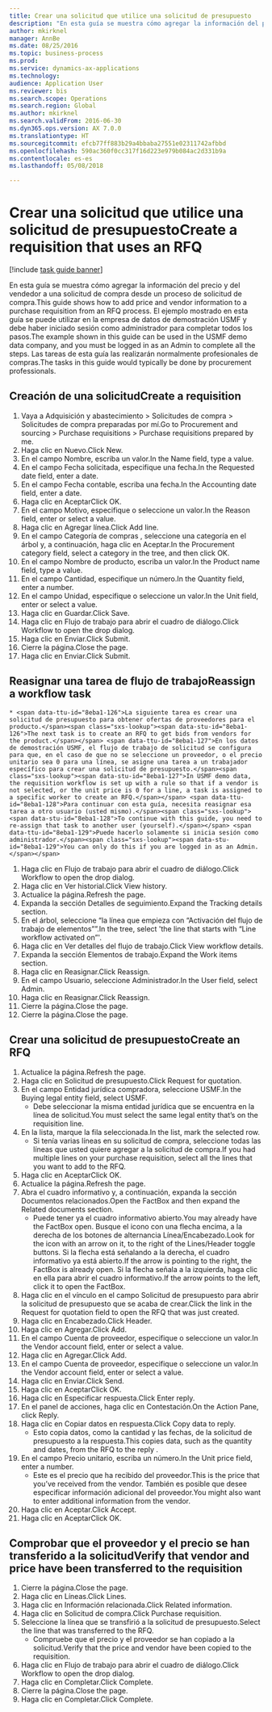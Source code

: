 ```yaml
--- 
title: Crear una solicitud que utilice una solicitud de presupuesto
description: "En esta guía se muestra cómo agregar la información del precio y del vendedor a una solicitud de compra desde un proceso de solicitud de compra."
author: mkirknel
manager: AnnBe
ms.date: 08/25/2016
ms.topic: business-process
ms.prod: 
ms.service: dynamics-ax-applications
ms.technology: 
audience: Application User
ms.reviewer: bis
ms.search.scope: Operations
ms.search.region: Global
ms.author: mkirknel
ms.search.validFrom: 2016-06-30
ms.dyn365.ops.version: AX 7.0.0
ms.translationtype: HT
ms.sourcegitcommit: efcb77ff883b29a4bbaba27551e02311742afbbd
ms.openlocfilehash: 590ac360f0cc317f16d223e979b084ac2d331b9a
ms.contentlocale: es-es
ms.lasthandoff: 05/08/2018

---
```

# <a name="create-a-requisition-that-uses-an-rfq"></a><span data-ttu-id="8eba1-103">Crear una solicitud que utilice una solicitud de presupuesto</span><span class="sxs-lookup"><span data-stu-id="8eba1-103">Create a requisition that uses an RFQ</span></span>

[!include [task guide banner](../../includes/task-guide-banner.md)]

<span data-ttu-id="8eba1-104">En esta guía se muestra cómo agregar la información del precio y del vendedor a una solicitud de compra desde un proceso de solicitud de compra.</span><span class="sxs-lookup"><span data-stu-id="8eba1-104">This guide shows how to add price and vendor information to a purchase requisition from an RFQ process.</span></span> <span data-ttu-id="8eba1-105">El ejemplo mostrado en esta guía se puede utilizar en la empresa de datos de demostración USMF y debe haber iniciado sesión como administrador para completar todos los pasos.</span><span class="sxs-lookup"><span data-stu-id="8eba1-105">The example shown in this guide can be used in the USMF demo data company, and you must be logged in as an Admin to complete all the steps.</span></span> <span data-ttu-id="8eba1-106">Las tareas de esta guía las realizarán normalmente profesionales de compras.</span><span class="sxs-lookup"><span data-stu-id="8eba1-106">The tasks in this guide would typically be done by procurement professionals.</span></span>


## <a name="create-a-requisition"></a><span data-ttu-id="8eba1-107">Creación de una solicitud</span><span class="sxs-lookup"><span data-stu-id="8eba1-107">Create a requisition</span></span>
1. <span data-ttu-id="8eba1-108">Vaya a Adquisición y abastecimiento > Solicitudes de compra > Solicitudes de compra preparadas por mí.</span><span class="sxs-lookup"><span data-stu-id="8eba1-108">Go to Procurement and sourcing > Purchase requisitions > Purchase requisitions prepared by me.</span></span>
2. <span data-ttu-id="8eba1-109">Haga clic en Nuevo.</span><span class="sxs-lookup"><span data-stu-id="8eba1-109">Click New.</span></span>
3. <span data-ttu-id="8eba1-110">En el campo Nombre, escriba un valor.</span><span class="sxs-lookup"><span data-stu-id="8eba1-110">In the Name field, type a value.</span></span>
4. <span data-ttu-id="8eba1-111">En el campo Fecha solicitada, especifique una fecha.</span><span class="sxs-lookup"><span data-stu-id="8eba1-111">In the Requested date field, enter a date.</span></span>
5. <span data-ttu-id="8eba1-112">En el campo Fecha contable, escriba una fecha.</span><span class="sxs-lookup"><span data-stu-id="8eba1-112">In the Accounting date field, enter a date.</span></span>
6. <span data-ttu-id="8eba1-113">Haga clic en Aceptar</span><span class="sxs-lookup"><span data-stu-id="8eba1-113">Click OK.</span></span>
7. <span data-ttu-id="8eba1-114">En el campo Motivo, especifique o seleccione un valor.</span><span class="sxs-lookup"><span data-stu-id="8eba1-114">In the Reason field, enter or select a value.</span></span>
8. <span data-ttu-id="8eba1-115">Haga clic en Agregar línea.</span><span class="sxs-lookup"><span data-stu-id="8eba1-115">Click Add line.</span></span>
9. <span data-ttu-id="8eba1-116">En el campo Categoría de compras , seleccione una categoría en el árbol y, a continuación, haga clic en Aceptar.</span><span class="sxs-lookup"><span data-stu-id="8eba1-116">In the Procurement category field, select a category in the tree, and then click OK.</span></span>
10. <span data-ttu-id="8eba1-117">En el campo Nombre de producto, escriba un valor.</span><span class="sxs-lookup"><span data-stu-id="8eba1-117">In the Product name field, type a value.</span></span>
11. <span data-ttu-id="8eba1-118">En el campo Cantidad, especifique un número.</span><span class="sxs-lookup"><span data-stu-id="8eba1-118">In the Quantity field, enter a number.</span></span>
12. <span data-ttu-id="8eba1-119">En el campo Unidad, especifique o seleccione un valor.</span><span class="sxs-lookup"><span data-stu-id="8eba1-119">In the Unit field, enter or select a value.</span></span>
13. <span data-ttu-id="8eba1-120">Haga clic en Guardar.</span><span class="sxs-lookup"><span data-stu-id="8eba1-120">Click Save.</span></span>
14. <span data-ttu-id="8eba1-121">Haga clic en Flujo de trabajo para abrir el cuadro de diálogo.</span><span class="sxs-lookup"><span data-stu-id="8eba1-121">Click Workflow to open the drop dialog.</span></span>
15. <span data-ttu-id="8eba1-122">Haga clic en Enviar.</span><span class="sxs-lookup"><span data-stu-id="8eba1-122">Click Submit.</span></span>
16. <span data-ttu-id="8eba1-123">Cierre la página.</span><span class="sxs-lookup"><span data-stu-id="8eba1-123">Close the page.</span></span>
17. <span data-ttu-id="8eba1-124">Haga clic en Enviar.</span><span class="sxs-lookup"><span data-stu-id="8eba1-124">Click Submit.</span></span>

## <a name="reassign-a-workflow-task"></a><span data-ttu-id="8eba1-125">Reasignar una tarea de flujo de trabajo</span><span class="sxs-lookup"><span data-stu-id="8eba1-125">Reassign a workflow task</span></span>
    * <span data-ttu-id="8eba1-126">La siguiente tarea es crear una solicitud de presupuesto para obtener ofertas de proveedores para el producto.</span><span class="sxs-lookup"><span data-stu-id="8eba1-126">The next task is to create an RFQ to get bids from vendors for the product.</span></span> <span data-ttu-id="8eba1-127">En los datos de demostración USMF, el flujo de trabajo de solicitud se configura para que, en el caso de que no se seleccione un proveedor, o el precio unitario sea 0 para una línea, se asigne una tarea a un trabajador específico para crear una solicitud de presupuesto.</span><span class="sxs-lookup"><span data-stu-id="8eba1-127">In USMF demo data, the requisition workflow is set up with a rule so that if a vendor is not selected, or the unit price is 0 for a line, a task is assigned to a specific worker to create an RFQ.</span></span> <span data-ttu-id="8eba1-128">Para continuar con esta guía, necesita reasignar esa tarea a otro usuario (usted mismo).</span><span class="sxs-lookup"><span data-stu-id="8eba1-128">To continue with this guide, you need to re-assign that task to another user (yourself).</span></span> <span data-ttu-id="8eba1-129">Puede hacerlo solamente si inicia sesión como administrador.</span><span class="sxs-lookup"><span data-stu-id="8eba1-129">You can only do this if you are logged in as an Admin.</span></span>  
1. <span data-ttu-id="8eba1-130">Haga clic en Flujo de trabajo para abrir el cuadro de diálogo.</span><span class="sxs-lookup"><span data-stu-id="8eba1-130">Click Workflow to open the drop dialog.</span></span>
2. <span data-ttu-id="8eba1-131">Haga clic en Ver historial.</span><span class="sxs-lookup"><span data-stu-id="8eba1-131">Click View history.</span></span>
3. <span data-ttu-id="8eba1-132">Actualice la página.</span><span class="sxs-lookup"><span data-stu-id="8eba1-132">Refresh the page.</span></span>
4. <span data-ttu-id="8eba1-133">Expanda la sección Detalles de seguimiento.</span><span class="sxs-lookup"><span data-stu-id="8eba1-133">Expand the Tracking details section.</span></span>
5. <span data-ttu-id="8eba1-134">En el árbol, seleccione “la línea que empieza con “Activación del flujo de trabajo de elementos””.</span><span class="sxs-lookup"><span data-stu-id="8eba1-134">In the tree, select 'the line that starts with “Line workflow activated on”'.</span></span>
6. <span data-ttu-id="8eba1-135">Haga clic en Ver detalles del flujo de trabajo.</span><span class="sxs-lookup"><span data-stu-id="8eba1-135">Click View workflow details.</span></span>
7. <span data-ttu-id="8eba1-136">Expanda la sección Elementos de trabajo.</span><span class="sxs-lookup"><span data-stu-id="8eba1-136">Expand the Work items section.</span></span>
8. <span data-ttu-id="8eba1-137">Haga clic en Reasignar.</span><span class="sxs-lookup"><span data-stu-id="8eba1-137">Click Reassign.</span></span>
9. <span data-ttu-id="8eba1-138">En el campo Usuario, seleccione Administrador.</span><span class="sxs-lookup"><span data-stu-id="8eba1-138">In the User field, select Admin.</span></span>
10. <span data-ttu-id="8eba1-139">Haga clic en Reasignar.</span><span class="sxs-lookup"><span data-stu-id="8eba1-139">Click Reassign.</span></span>
11. <span data-ttu-id="8eba1-140">Cierre la página.</span><span class="sxs-lookup"><span data-stu-id="8eba1-140">Close the page.</span></span>
12. <span data-ttu-id="8eba1-141">Cierre la página.</span><span class="sxs-lookup"><span data-stu-id="8eba1-141">Close the page.</span></span>

## <a name="create-an-rfq"></a><span data-ttu-id="8eba1-142">Crear una solicitud de presupuesto</span><span class="sxs-lookup"><span data-stu-id="8eba1-142">Create an RFQ</span></span>
1. <span data-ttu-id="8eba1-143">Actualice la página.</span><span class="sxs-lookup"><span data-stu-id="8eba1-143">Refresh the page.</span></span>
2. <span data-ttu-id="8eba1-144">Haga clic en Solicitud de presupuesto.</span><span class="sxs-lookup"><span data-stu-id="8eba1-144">Click Request for quotation.</span></span>
3. <span data-ttu-id="8eba1-145">En el campo Entidad jurídica compradora, seleccione USMF.</span><span class="sxs-lookup"><span data-stu-id="8eba1-145">In the Buying legal entity field, select USMF.</span></span>
    * <span data-ttu-id="8eba1-146">Debe seleccionar la misma entidad jurídica que se encuentra en la línea de solicitud.</span><span class="sxs-lookup"><span data-stu-id="8eba1-146">You must select the same legal entity that’s on the requisition line.</span></span>  
4. <span data-ttu-id="8eba1-147">En la lista, marque la fila seleccionada.</span><span class="sxs-lookup"><span data-stu-id="8eba1-147">In the list, mark the selected row.</span></span>
    * <span data-ttu-id="8eba1-148">Si tenía varias líneas en su solicitud de compra, seleccione todas las líneas que usted quiere agregar a la solicitud de compra.</span><span class="sxs-lookup"><span data-stu-id="8eba1-148">If you had multiple lines on your purchase requisition, select all the lines that you want to add to the RFQ.</span></span>  
5. <span data-ttu-id="8eba1-149">Haga clic en Aceptar</span><span class="sxs-lookup"><span data-stu-id="8eba1-149">Click OK.</span></span>
6. <span data-ttu-id="8eba1-150">Actualice la página.</span><span class="sxs-lookup"><span data-stu-id="8eba1-150">Refresh the page.</span></span>
7. <span data-ttu-id="8eba1-151">Abra el cuadro informativo y, a continuación, expanda la sección Documentos relacionados.</span><span class="sxs-lookup"><span data-stu-id="8eba1-151">Open the FactBox and then expand the Related documents section.</span></span>
    * <span data-ttu-id="8eba1-152">Puede tener ya el cuadro informativo abierto.</span><span class="sxs-lookup"><span data-stu-id="8eba1-152">You may already have the FactBox open.</span></span> <span data-ttu-id="8eba1-153">Busque el icono con una flecha encima, a la derecha de los botones de alternancia Línea/Encabezado.</span><span class="sxs-lookup"><span data-stu-id="8eba1-153">Look for the icon with an arrow on it, to the right of the Lines/Header toggle buttons.</span></span> <span data-ttu-id="8eba1-154">Si la flecha está señalando a la derecha, el cuadro informativo ya está abierto.</span><span class="sxs-lookup"><span data-stu-id="8eba1-154">If the arrow is pointing to the right, the FactBox is already open.</span></span> <span data-ttu-id="8eba1-155">Si la flecha señala a la izquierda, haga clic en ella para abrir el cuadro informativo.</span><span class="sxs-lookup"><span data-stu-id="8eba1-155">If the arrow points to the left, click it to open the FactBox.</span></span>  
8. <span data-ttu-id="8eba1-156">Haga clic en el vínculo en el campo Solicitud de presupuesto para abrir la solicitud de presupuesto que se acaba de crear.</span><span class="sxs-lookup"><span data-stu-id="8eba1-156">Click the link in the Request for quotation field to open the RFQ that was just created.</span></span>
9. <span data-ttu-id="8eba1-157">Haga clic en Encabezado.</span><span class="sxs-lookup"><span data-stu-id="8eba1-157">Click Header.</span></span>
10. <span data-ttu-id="8eba1-158">Haga clic en Agregar.</span><span class="sxs-lookup"><span data-stu-id="8eba1-158">Click Add.</span></span>
11. <span data-ttu-id="8eba1-159">En el campo Cuenta de proveedor, especifique o seleccione un valor.</span><span class="sxs-lookup"><span data-stu-id="8eba1-159">In the Vendor account field, enter or select a value.</span></span>
12. <span data-ttu-id="8eba1-160">Haga clic en Agregar.</span><span class="sxs-lookup"><span data-stu-id="8eba1-160">Click Add.</span></span>
13. <span data-ttu-id="8eba1-161">En el campo Cuenta de proveedor, especifique o seleccione un valor.</span><span class="sxs-lookup"><span data-stu-id="8eba1-161">In the Vendor account field, enter or select a value.</span></span>
14. <span data-ttu-id="8eba1-162">Haga clic en Enviar.</span><span class="sxs-lookup"><span data-stu-id="8eba1-162">Click Send.</span></span>
15. <span data-ttu-id="8eba1-163">Haga clic en Aceptar</span><span class="sxs-lookup"><span data-stu-id="8eba1-163">Click OK.</span></span>
16. <span data-ttu-id="8eba1-164">Haga clic en Especificar respuesta.</span><span class="sxs-lookup"><span data-stu-id="8eba1-164">Click Enter reply.</span></span>
17. <span data-ttu-id="8eba1-165">En el panel de acciones, haga clic en Contestación.</span><span class="sxs-lookup"><span data-stu-id="8eba1-165">On the Action Pane, click Reply.</span></span>
18. <span data-ttu-id="8eba1-166">Haga clic en Copiar datos en respuesta.</span><span class="sxs-lookup"><span data-stu-id="8eba1-166">Click Copy data to reply.</span></span>
    * <span data-ttu-id="8eba1-167">Esto copia datos, como la cantidad y las fechas, de la solicitud de presupuesto a la respuesta.</span><span class="sxs-lookup"><span data-stu-id="8eba1-167">This copies data, such as the quantity and dates, from the RFQ to the reply .</span></span>  
19. <span data-ttu-id="8eba1-168">En el campo Precio unitario, escriba un número.</span><span class="sxs-lookup"><span data-stu-id="8eba1-168">In the Unit price field, enter a number.</span></span>
    * <span data-ttu-id="8eba1-169">Este es el precio que ha recibido del proveedor.</span><span class="sxs-lookup"><span data-stu-id="8eba1-169">This is the price that you’ve received from the vendor.</span></span> <span data-ttu-id="8eba1-170">También es posible que desee especificar información adicional del proveedor.</span><span class="sxs-lookup"><span data-stu-id="8eba1-170">You might also want to enter additional information from the vendor.</span></span>  
20. <span data-ttu-id="8eba1-171">Haga clic en Aceptar.</span><span class="sxs-lookup"><span data-stu-id="8eba1-171">Click Accept.</span></span>
21. <span data-ttu-id="8eba1-172">Haga clic en Aceptar</span><span class="sxs-lookup"><span data-stu-id="8eba1-172">Click OK.</span></span>

## <a name="verify-that-vendor-and-price-have-been-transferred-to-the-requisition"></a><span data-ttu-id="8eba1-173">Comprobar que el proveedor y el precio se han transferido a la solicitud</span><span class="sxs-lookup"><span data-stu-id="8eba1-173">Verify that vendor and price have been transferred to the requisition</span></span>
1. <span data-ttu-id="8eba1-174">Cierre la página.</span><span class="sxs-lookup"><span data-stu-id="8eba1-174">Close the page.</span></span>
2. <span data-ttu-id="8eba1-175">Haga clic en Líneas.</span><span class="sxs-lookup"><span data-stu-id="8eba1-175">Click Lines.</span></span>
3. <span data-ttu-id="8eba1-176">Haga clic en Información relacionada.</span><span class="sxs-lookup"><span data-stu-id="8eba1-176">Click Related information.</span></span>
4. <span data-ttu-id="8eba1-177">Haga clic en Solicitud de compra.</span><span class="sxs-lookup"><span data-stu-id="8eba1-177">Click Purchase requisition.</span></span>
5. <span data-ttu-id="8eba1-178">Seleccione la línea que se transfirió a la solicitud de presupuesto.</span><span class="sxs-lookup"><span data-stu-id="8eba1-178">Select the line that was transferred to the RFQ.</span></span>
    * <span data-ttu-id="8eba1-179">Compruebe que el precio y el proveedor se han copiado a la solicitud.</span><span class="sxs-lookup"><span data-stu-id="8eba1-179">Verify that the price and vendor have been copied to the requisition.</span></span>  
6. <span data-ttu-id="8eba1-180">Haga clic en Flujo de trabajo para abrir el cuadro de diálogo.</span><span class="sxs-lookup"><span data-stu-id="8eba1-180">Click Workflow to open the drop dialog.</span></span>
7. <span data-ttu-id="8eba1-181">Haga clic en Completar.</span><span class="sxs-lookup"><span data-stu-id="8eba1-181">Click Complete.</span></span>
8. <span data-ttu-id="8eba1-182">Cierre la página.</span><span class="sxs-lookup"><span data-stu-id="8eba1-182">Close the page.</span></span>
9. <span data-ttu-id="8eba1-183">Haga clic en Completar.</span><span class="sxs-lookup"><span data-stu-id="8eba1-183">Click Complete.</span></span>


